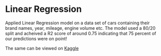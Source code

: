 # Linear Regression
Applied Linear Regression model on a data set of cars containing their brand names, year, mileage, engine volume etc. The model used a 80/20 split and acheived a R2 score of around 0.75 indicating that 75 percent of our predictions were on point!

The same can be viewed on [Kaggle](https://www.kaggle.com/code/harisrehmanhh/first-linear-regression)
